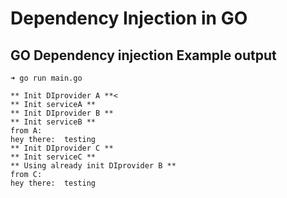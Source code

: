 # Dependency Injection in GO

## GO Dependency injection Example output

    ➜ go run main.go

    ** Init DIprovider A **<
    ** Init serviceA **
    ** Init DIprovider B **
    ** Init serviceB **
    from A:
    hey there:  testing
    ** Init DIprovider C **
    ** Init serviceC **
    ** Using already init DIprovider B **
    from C:
    hey there:  testing
